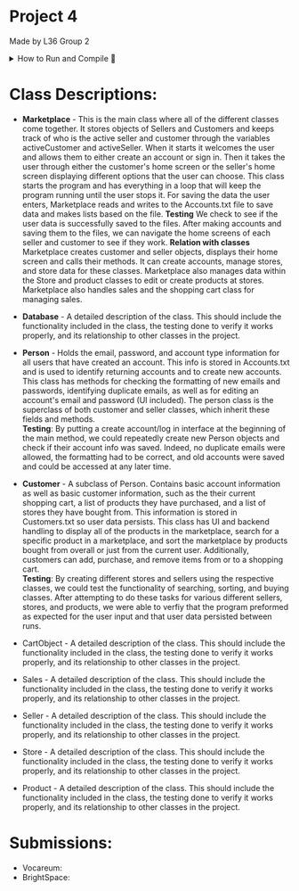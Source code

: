 # Project 4
Made by L36 Group 2
  <br>
<details>
<summary>How to Run and Compile 🚀</summary>
  <br>
<ol>
  <li>Compile</li>
  <li>Run</li>
  <li>Great success</li>
</ol>

</details>
  
# Class Descriptions:
- **Marketplace** - This is the main class where all of the different classes come together. It stores objects of Sellers and Customers and keeps track of who is the active seller and customer through the variables activeCustomer and activeSeller. When it starts it welcomes the user and allows them to either create an account or sign in. Then it takes the user through either the customer's home screen or the seller's home screen displaying different options that the user can choose. This class starts the program and has everything in a loop that will keep the program running until the user stops it. For saving the data the user enters, Marketplace reads and writes to the Accounts.txt file to save data and makes lists based on the file. **Testing** We check to see if the user data is successfully saved to the files. After making accounts and saving them to the files, we can navigate the home screens of each seller and customer to see if they work. **Relation with classes** Marketplace creates customer and seller objects, displays their home screen and calls their methods. It can create accounts, manage stores, and store data for these classes. Marketplace also manages data within the Store and product classes to edit or create products at stores. Marketplace also handles sales and the shopping cart class for managing sales.

- **Database** - A detailed description of the class. This should include the functionality included in the class, the testing done to verify it works properly, and its relationship to other classes in the project.



- **Person** - Holds the email, password, and account type information for all users that have created an account. This info is stored in Accounts.txt and is used to identify returning accounts and to create new accounts. This class has methods for checking the formatting of new emails and passwords, identifying duplicate emails, as well as for editing an account's email and password (UI included). The person class is the superclass of both customer and seller classes, which inherit these fields and methods.<br>**Testing**: By putting a create account/log in interface at the beginning of the main method, we could repeatedly create new Person objects and check if their account info was saved. Indeed, no duplicate emails were allowed, the formatting had to be correct, and old accounts were saved and could be accessed at any later time.
- **Customer** - A subclass of Person. Contains basic account information as well as basic customer information, such as the their current shopping cart, a list of products they have purchased, and a list of stores they have bought from. This information is stored in Customers.txt so user data persists. This class has UI and backend handling to display all of the products in the marketplace, search for a specific product in a marketplace, and sort the marketplace by products bought from overall or just from the current user. Additionally, customers can add, purchase, and remove items from or to a shopping cart.<br>**Testing**: By creating different stores and sellers using the respective classes, we could test the functionality of searching, sorting, and buying classes. After attempting to do these tasks for various different sellers, stores, and products, we were able to verfiy that the program preformed as expected for the user input and that user data persisted between runs.
- CartObject - A detailed description of the class. This should include the functionality included in the class, the testing done to verify it works properly, and its relationship to other classes in the project.
- Sales - A detailed description of the class. This should include the functionality included in the class, the testing done to verify it works properly, and its relationship to other classes in the project.
- Seller - A detailed description of the class. This should include the functionality included in the class, the testing done to verify it works properly, and its relationship to other classes in the project.
- Store - A detailed description of the class. This should include the functionality included in the class, the testing done to verify it works properly, and its relationship to other classes in the project.
- Product - A detailed description of the class. This should include the functionality included in the class, the testing done to verify it works properly, and its relationship to other classes in the project.
# Submissions:
- Vocareum:
- BrightSpace:

